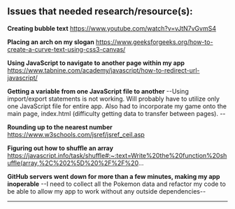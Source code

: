 ## Issues that needed research/resource(s):
**Creating bubble text**
https://www.youtube.com/watch?v=vJtN7vGvmS4

**Placing an arch on my slogan**
https://www.geeksforgeeks.org/how-to-create-a-curve-text-using-css3-canvas/

**Using JavaScript to navigate to another page within my app**
https://www.tabnine.com/academy/javascript/how-to-redirect-url-javascript/

**Getting a variable from one JavaScript file to another**
--Using import/export statements is not working. Will probably have to utilize only one JavaScript file for entire app. Also had to incorporate my game onto the main page, index.html (difficulty getting data to transfer between pages). --

**Rounding up to the nearest number**
https://www.w3schools.com/jsref/jsref_ceil.asp

**Figuring out how to shuffle an array**
https://javascript.info/task/shuffle#:~:text=Write%20the%20function%20shuffle(array,%2C%202%5D%20%2F%2F%20...

**GitHub servers went down for more than a few minutes, making my app inoperable**
--I need to collect all the Pokemon data and refactor my code to be able to allow my app to work without any outside dependencies--

****